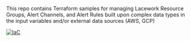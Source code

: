 This repo contains Terraform samples for managing Lacework Resource Groups, Alert Channels, and Alert Rules built upon complex data types in the input variables and/or external data sources (AWS, GCP)

[![IaC](https://app.soluble.cloud/api/v1/public/badges/5f3e3b2f-0719-44d8-9eaa-f108a9a53926.svg)](https://app.soluble.cloud/repos/details/github.com/droessmj/tf-aws-resource-group-demo)  